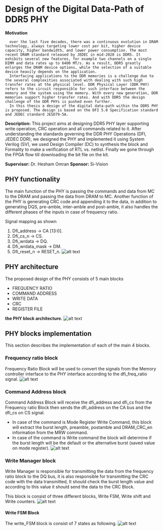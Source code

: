 # Design of the Digital Data-Path of DDR5 PHY 

**Motivation**

      over the last five decades, there was a continuous evolution in DRAM technology, always targeting lower cost per bit, higher device capacity, higher bandwidth, and lower power consumption. The most recent DRAM standard released by JEDEC in mid-2020 is DDR5. It exhibits several new features, for example two channels on a single DIMM and data rates up to 6400 MT/s. As a result, DDR5 greatly enlarges the DRAM device options, while the selection of a suitable device heavily depends on the application.
      Interfacing applications to the DDR memories is a challenge due to the several complexities associated with dealing with such high transfer rates at the physical level. DDR Physical Layer (DDR PHY) refers to the circuit responsible for such interface between the memory and the system using the memory. With every new generation, DDR memories support higher transfer rates. And with DDR5 the design challenge of the DDR PHYs is pushed even further.
      In this thesis a design of the digital data-path within the DDR5 PHY is proposed. The design is based on the DFI 5.0 Specification standard and JEDEC standard JESD79-5A. 


**Description:** This project aims at designing DDR5 PHY layer supporting write operation, CRC operation and all commands related to it. After understanding the standards governing the DDR PHY Operations (DFI, JEDEC DDR), we designed the PHY and implemented it using System Verilog (SV), we used Design Compiler (DC) to synthesis the block and Formality to make a verification of RTL vs. netlist. Finally we gone through the FPGA flow till downloading the bit file on the kit.

**Supervisor:** Dr. Hesham Omran
**Sponsor:** Si-Vision

## PHY functionality
   The main function of the PHY is passing the commands and data from MC to the DRAM and passing the data from DRAM to MC. Another function of the PHY is generating CRC code and appending it to the data, in addition to generating DQS, pre-amble, inter-amble and post-amble, it also handles the different phases of the inputs in case of frequency ratio.

Signal mapping as shown
  1.	Dfi_address -> CA [13:0]. 
  2.	Dfi_cs_n -> CS. 
  3.	Dfi_wrdata -> DQ. 
  4.	Dfi_wrdata_mask -> DM. 
  5.	Dfi_reset_n -> RESET_n. 
![alt text](https://github.com/abdelrhman-oun/DDR5_PHY_WriteOperation/blob/463e9fb9899962223ebc4ef19872e5007efd7de5/Documentation/pics/PHY.jpg)

## PHY architecture
The proposed design of the PHY consists of 5 main blocks
- FREQUENCY RATIO
- COMMAND ADDRESS
- WRITE DATA
- CRC
- REGISTER FILE

**the PHY block architecture.**
![alt text](https://github.com/abdelrhman-oun/DDR5_PHY_WriteOperation/blob/afdf16c12f79a5e9ba234fbcccdd98ad97188e61/Documentation/pics/architecture.jpg)

## PHY blocks implementation
This section describes the implementation of each of the main 4 blocks.

### Frequency ratio block
Frequency Ratio Block will be used to convert the signals from the Memory controller interface to the PHY interface according to the dfi_freq_ratio signal.
![alt text](https://github.com/abdelrhman-oun/DDR5_PHY_WriteOperation/blob/afdf16c12f79a5e9ba234fbcccdd98ad97188e61/Documentation/pics/freq.jpg)

### Command Address block
Command Address Block will receive the dfi_address and dfi_cs from the Frequency ratio Block then sends the dfi_address on the CA bus and the dfi_cs on CS signal.
- In case of the command is Mode Register Write Command, this block will extract the burst length, preamble, postamble and DRAM_CRC_en information from the MRW command.
- In case of the command is Write command the block will determine if the burst length will be the default or the alternative burst (saved value on mode register).
![alt text](https://github.com/abdelrhman-oun/DDR5_PHY_WriteOperation/blob/7a5d9ead0e9410db34cd1439c3533a9bdb900695/Documentation/pics/CA.jpg)

### Write Manager block
Write Manager is responsible for transmitting the data from the frequency ratio block to the DQ bus, it is also responsible for transmitting the CRC code with the data transmitted, It should check the burst length value and according to this value it should send the data to the CRC Block.

This block is consist of three different blocks, Write FSM, Write shift and Write counters.
![alt text](https://github.com/abdelrhman-oun/DDR5_PHY_WriteOperation/blob/7a5d9ead0e9410db34cd1439c3533a9bdb900695/Documentation/pics/wm.jpg)

#### Write FSM Block
The write_FSM block is consist of 7 states as following.
![alt text](https://github.com/abdelrhman-oun/DDR5_PHY_WriteOperation/blob/d4b23967a21809fafa782b60774dbe8b5f9916a0/Documentation/pics/fsm.jpg)





